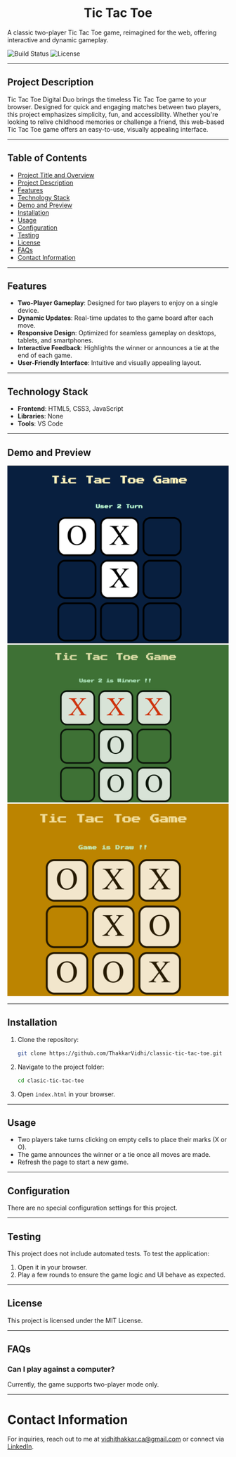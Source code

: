 # <h1 align="center">Tic Tac Toe</h1>
A classic two-player Tic Tac Toe game, reimagined for the web, offering interactive and dynamic gameplay.

![Build Status](https://img.shields.io/badge/build-passing-brightgreen)
![License](https://img.shields.io/badge/license-MIT-blue)

---

## Project Description

Tic Tac Toe Digital Duo brings the timeless Tic Tac Toe game to your browser. Designed for quick and engaging matches between two players, this project emphasizes simplicity, fun, and accessibility. Whether you're looking to relive childhood memories or challenge a friend, this web-based Tic Tac Toe game offers an easy-to-use, visually appealing interface.

---

## Table of Contents

- [Project Title and Overview](#tic-tac-toe--digital-duo)
- [Project Description](#project-description)
- [Features](#features)
- [Technology Stack](#technology-stack)
- [Demo and Preview](#demo-and-preview)
- [Installation](#installation)
- [Usage](#usage)
- [Configuration](#configuration)
- [Testing](#testing)
- [License](#license)
- [FAQs](#faqs)
- [Contact Information](#contact-information)

---

## Features

- **Two-Player Gameplay**: Designed for two players to enjoy on a single device.
- **Dynamic Updates**: Real-time updates to the game board after each move.
- **Responsive Design**: Optimized for seamless gameplay on desktops, tablets, and smartphones.
- **Interactive Feedback**: Highlights the winner or announces a tie at the end of each game.
- **User-Friendly Interface**: Intuitive and visually appealing layout.

---

## Technology Stack

- **Frontend**: HTML5, CSS3, JavaScript
- **Libraries**: None
- **Tools**: VS Code

---

## Demo and Preview

![Tic Tac Toe](assets/images/tic-tac-toe-ui.png)
![Tic Tac Toe Win](assets/images/tic-tac-toe-win.png)
![Tic Tac Toe Draw](assets/images/tic-tac-toe-draw.png)

---

## Installation

1. Clone the repository:
   ```bash
   git clone https://github.com/ThakkarVidhi/classic-tic-tac-toe.git
   ```
2. Navigate to the project folder:
    ```bash
    cd clasic-tic-tac-toe
    ```
3. Open `index.html` in your browser.

---

## Usage
- Two players take turns clicking on empty cells to place their marks (X or O).
- The game announces the winner or a tie once all moves are made.
- Refresh the page to start a new game.

---

## Configuration
There are no special configuration settings for this project.

---

## Testing
This project does not include automated tests. To test the application:
1. Open it in your browser.
2. Play a few rounds to ensure the game logic and UI behave as expected.

---

## License
This project is licensed under the MIT License.

---

## FAQs

### Can I play against a computer?
Currently, the game supports two-player mode only.

---

# Contact Information
For inquiries, reach out to me at [vidhithakkar.ca@gmail.com](mailto:vidhithakkar.ca@gmail.com) or connect via [LinkedIn](https://www.linkedin.com).